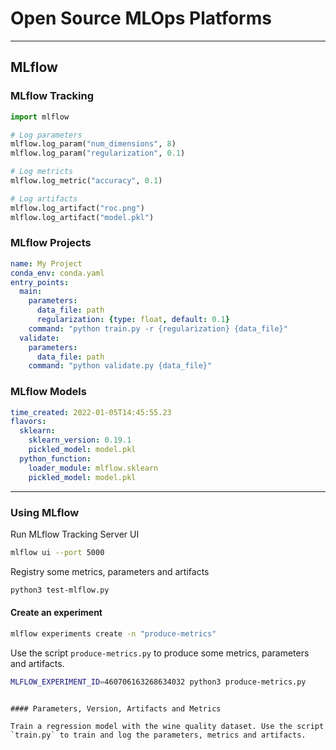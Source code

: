 # Open Source MLOps Platforms
---
## MLflow

### MLflow Tracking

```python
import mlflow

# Log parameters
mlflow.log_param("num_dimensions", 8)
mlflow.log_param("regularization", 0.1)

# Log metricts
mlflow.log_metric("accuracy", 0.1)

# Log artifacts
mlflow.log_artifact("roc.png")
mlflow.log_artifact("model.pkl")
```

### MLflow Projects

```yaml
name: My Project
conda_env: conda.yaml
entry_points:
  main:
    parameters:
      data_file: path
      regularization: {type: float, default: 0.1}
    command: "python train.py -r {regularization} {data_file}"
  validate:
    parameters:
      data_file: path
    command: "python validate.py {data_file}"
```

### MLflow Models

```yaml
time_created: 2022-01-05T14:45:55.23
flavors:
  sklearn:
    sklearn_version: 0.19.1
    pickled_model: model.pkl
  python_function:
    loader_module: mlflow.sklearn
    pickled_model: model.pkl
```

---

### Using MLflow

Run MLflow Tracking Server UI

```bash
mlflow ui --port 5000
```

Registry some metrics, parameters and artifacts

```bash
python3 test-mlflow.py
```

#### Create an experiment

```bash
mlflow experiments create -n "produce-metrics"
```

Use the script `produce-metrics.py` to produce some metrics, parameters and artifacts.

```bash
MLFLOW_EXPERIMENT_ID=460706163268634032 python3 produce-metrics.py
```
```

#### Parameters, Version, Artifacts and Metrics

Train a regression model with the wine quality dataset. Use the script `train.py` to train and log the parameters, metrics and artifacts.

